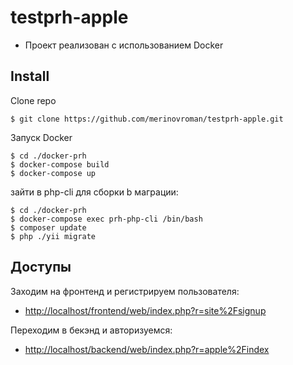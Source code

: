 # testprh-apple

* Проект реализован с использованием Docker

## Install

Clone repo

```
$ git clone https://github.com/merinovroman/testprh-apple.git
```

Запуск Docker
```
$ cd ./docker-prh
$ docker-compose build
$ docker-compose up
```

зайти в php-cli для сборки b маграции:
```
$ cd ./docker-prh
$ docker-compose exec prh-php-cli /bin/bash
$ composer update
$ php ./yii migrate
```

## Доступы
Заходим на фронтенд и регистрируем пользователя:
* <http://localhost/frontend/web/index.php?r=site%2Fsignup>

Переходим в бекэнд и авторизуемся:
* <http://localhost/backend/web/index.php?r=apple%2Findex>



